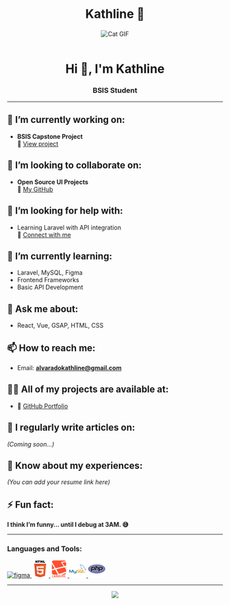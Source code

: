 <h1 align="center">Kathline 👋</h1>

<div align="center">
  <img height="300" width="500" alt="Cat GIF" align="center" src="https://media.giphy.com/media/JIX9t2j0ZTN9S/giphy.gif">
</div>

</br>

<h1 align="center">Hi 👋, I'm Kathline</h1>
<h3 align="center">BSIS Student</h3>

---

## 🔭 I’m currently working on:
- **BSIS Capstone Project**  
  🔗 [View project](https://github.com/Kthalvs/Kthalvs.git)

## 👯 I’m looking to collaborate on:
- **Open Source UI Projects**  
  🔗 [My GitHub](https://github.com/Kthalvs/Kthalvs.git)

## 🤝 I’m looking for help with:
- Learning Laravel with API integration  
  🔗 [Connect with me](mailto:HUHU@gmail.com)

## 🌱 I’m currently learning:
- Laravel, MySQL, Figma  
- Frontend Frameworks  
- Basic API Development

## 💬 Ask me about:
- React, Vue, GSAP, HTML, CSS

## 📫 How to reach me:
- Email: **alvaradokathline@gmail.com**

## 👨‍💻 All of my projects are available at:
- 🔗 [GitHub Portfolio](https://github.com/Kthalvs/Kthalvs.git)

## 📝 I regularly write articles on:
*(Coming soon...)*

## 📄 Know about my experiences:
*(You can add your resume link here)*

## ⚡ Fun fact:
**I think I’m funny… until I debug at 3AM. 😅**

---

<h3 align="left">Languages and Tools:</h3>

<p align="left">
  <a href="https://www.figma.com/" target="_blank" rel="noreferrer"> 
    <img src="https://www.vectorlogo.zone/logos/figma/figma-icon.svg" alt="figma" width="40" height="40"/> 
  </a> 
  <a href="https://www.w3.org/html/" target="_blank" rel="noreferrer"> 
    <img src="https://raw.githubusercontent.com/devicons/devicon/master/icons/html5/html5-original-wordmark.svg" alt="html5" width="40" height="40"/> 
  </a> 
  <a href="https://laravel.com/" target="_blank" rel="noreferrer"> 
    <img src="https://raw.githubusercontent.com/devicons/devicon/master/icons/laravel/laravel-plain-wordmark.svg" alt="laravel" width="40" height="40"/> 
  </a> 
  <a href="https://www.mysql.com/" target="_blank" rel="noreferrer"> 
    <img src="https://raw.githubusercontent.com/devicons/devicon/master/icons/mysql/mysql-original-wordmark.svg" alt="mysql" width="40" height="40"/> 
  </a> 
  <a href="https://www.php.net" target="_blank" rel="noreferrer"> 
    <img src="https://raw.githubusercontent.com/devicons/devicon/master/icons/php/php-original.svg" alt="php" width="40" height="40"/> 
  </a> 
</p>

---

<p align="center">
  <a href="https://github.com/anuraghazra/github-readme-stats">
    <img src="https://github-readme-stats.vercel.app/api?username=Kthalvs&show_icons=true&theme=radical"/>
  </a>
</p>
